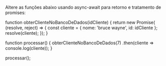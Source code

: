 Altere as funções abaixo usando async-await para retorno e tratamento de promises:

function obterClienteNoBancoDeDados(idCliente) {
return new Promise( (resolve, reject) => {
const cliente = { nome: 'bruce wayne', id: idCliente };
resolve(cliente);
});
}

function processar() {
obterClienteNoBancoDeDados(7)
.then(cliente => console.log(cliente));
}

processar();
